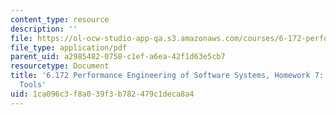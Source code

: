 ```yaml
---
content_type: resource
description: ''
file: https://ol-ocw-studio-app-qa.s3.amazonaws.com/courses/6-172-performance-engineering-of-software-systems-fall-2018/1ca096c3f8a039f3b782479c1deca8a4_MIT6_172F18hw7.pdf
file_type: application/pdf
parent_uid: a2985482-0758-c1ef-a6ea-42f1d63e5cb7
resourcetype: Document
title: '6.172 Performance Engineering of Software Systems, Homework 7: Dynamic-Analysis
  Tools'
uid: 1ca096c3-f8a0-39f3-b782-479c1deca8a4
---
```

